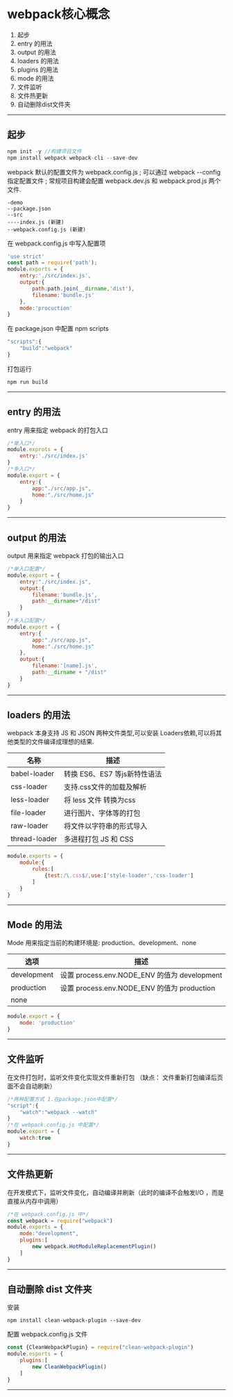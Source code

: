 # webpack核心概念

1. 起步
2. entry 的用法
3. output 的用法
4. loaders 的用法
5. plugins 的用法
6. mode 的用法
7. 文件监听
8. 文件热更新
9. 自动删除dist文件夹

---

## 起步

```javascript
npm init -y //构建项目文件
npm install webpack webpack-cli --save-dev
```

webpack 默认的配置文件为 webpack.config.js ; 可以通过 webpack --config 指定配置文件 ; 常规项目构建会配置 webpack.dev.js 和 webpack.prod.js 两个文件.

```ABAP
-demo
--package.json
--src
----index.js (新建)
--webpack.config.js (新建)
```

在 webpack.config.js 中写入配置项

```javascript
'use strict'
const path = require('path');
module.exports = {
	entry:'./src/index.js',
	output:{
		path:path.join(__dirname,'dist'),
		filename:'bundle.js'
	},
	mode:'procuction'
}
```

在 package.json 中配置 npm scripts

```javascript
"scripts":{
    "build":"webpack"
}
```

打包运行

```javascript
npm run build
```

---

## entry 的用法

entry 用来指定 webpack 的打包入口

```javascript
/*单入口*/
module.exprots = {
    entry:'./src/index.js'
}
/*多入口*/
module.export = {
    entry:{
        app:"./src/app.js",
        home:"./src/home.js"
    }
}
```

---

## output  的用法

output 用来指定 webpack 打包的输出入口

```javascript
/*单入口配置*/
module.export = {
    entry:"./src/index.js",
    output:{
        filename:'bundle.js',
        path:__dirname+"/dist"
    }
}
/*多入口配置*/
module.export = {
    entry:{
        app:"./src/app.js",
        home:"./src/home.js"
    },
    output:{
        filename:'[name].js',
        path:__dirname + "/dist"
    }
}
```

---

## loaders 的用法

webpack 本身支持 JS 和 JSON 两种文件类型,可以安装 Loaders依赖,可以将其他类型的文件编译成理想的结果.

| 名称          | 描述                         |
| ------------- | ---------------------------- |
| babel-loader  | 转换 ES6、ES7 等js新特性语法 |
| css-loader    | 支持.css文件的加载及解析     |
| less-loader   | 将 less 文件 转换为css       |
| file-loader   | 进行图片、字体等的打包       |
| raw-loader    | 将文件以字符串的形式导入     |
| thread-loader | 多进程打包 JS 和 CSS         |

```javascript
module.exports = {
    module:{
        rules:[
            {test:/\.css$/,use:['style-loader','css-loader']
        ]
    }
}
```

---

## Mode 的用法

Mode 用来指定当前的构建环境是: production、development、none

| 选项        | 描述                                         |
| ----------- | -------------------------------------------- |
| development | 设置 process.env.NODE_ENV 的值为 development |
| production  | 设置 process.env.NODE_ENV 的值为 production  |
| none        |                                              |

```javascript
module.export = {
    mode: 'production'
}
```

---

## 文件监听

在文件打包时，监听文件变化实现文件重新打包 （缺点： 文件重新打包编译后页面不会自动刷新）

```javascript
/*两种配置方式 1.在package.json中配置*/
"script":{
    "watch":"webpack --watch"
}
/*在 webpack.config.js 中配置*/
module.export = {
    watch:true
}
```

---

## 文件热更新

在开发模式下，监听文件变化，自动编译并刷新（此时的编译不会触发I/O ，而是直接从内存中调用）

```javascript
/*在 webpack.config.js 中*/
const webpack = require("webpack")
module.exports = {
    mode:"development",
    plugins:[
        new webpack.HotModuleReplacementPlugin()
    ]
}
```

---

## 自动删除 dist 文件夹

安装

```shell
npm install clean-webpack-plugin --save-dev
```

配置 webpack.config.js 文件

```javascript
const {CleanWebpackPlugin} = require("clean-webpack-plugin")
module.esports = {
    plugins:[
        new CleanWebpackPlugin()
    ]
}
```

---



